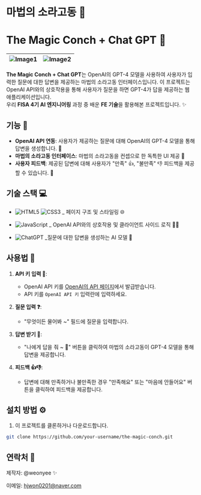 # 마법의 소라고동 🐚
# The Magic Conch + Chat GPT 🤖

| ![Image1](https://github.com/user-attachments/assets/dfc8c8d4-f3f7-4f1e-a8b3-d146b2f883ba) | ![Image2](https://github.com/user-attachments/assets/875650c4-875a-45a3-86ca-ca38f66eb516) |
| --- | --- |




**The Magic Conch + Chat GPT**는 OpenAI의 GPT-4 모델을 사용하여 사용자가 입력한 질문에 대한 답변을 제공하는 마법의 소라고동 인터페이스입니다. 이 프로젝트는 OpenAI API와의 상호작용을 통해 사용자가 질문을 하면 GPT-4가 답을 제공하는 웹 애플리케이션입니다.  
우리 **FISA 4기 AI 엔지니어링** 과정 중 배운 **FE 기술**을 활용해본 프로젝트입니다. ✨

## 기능 🚀

- **OpenAI API 연동**: 사용자가 제공하는 질문에 대해 OpenAI의 GPT-4 모델을 통해 답변을 생성합니다. 🤖
- **마법의 소라고동 인터페이스**: 마법의 소라고동을 컨셉으로 한 독특한 UI 제공 🐚
- **사용자 피드백**: 제공된 답변에 대해 사용자가 "만족" 👍, "불만족" 👎 피드백을 제공할 수 있습니다. 💬

## 기술 스택 💻

- ![HTML5](https://img.shields.io/badge/html5-%23E34F26.svg?style=for-the-badge&logo=html5&logoColor=white) ![CSS3](https://img.shields.io/badge/css3-%231572B6.svg?style=for-the-badge&logo=css3&logoColor=white) _ 페이지 구조 및 스타일링 🌐
- ![JavaScript](https://img.shields.io/badge/javascript-%23323330.svg?style=for-the-badge&logo=javascript&logoColor=%23F7DF1E) _ OpenAI API와의 상호작용 및 클라이언트 사이드 로직 🧑‍💻
  
- ![ChatGPT](https://img.shields.io/badge/chatGPT-74aa9c?style=for-the-badge&logo=openai&logoColor=white) _질문에 대한 답변을 생성하는 AI 모델 🤖

## 사용법 📝

1. **API 키 입력 🔑**:
   - OpenAI API 키를 [OpenAI의 API 페이지](https://platform.openai.com/)에서 발급받습니다.  
   - API 키를 `OpenAI API 키` 입력란에 입력하세요.

2. **질문 입력 ❓**:
   - "무엇이든 물어봐 ~" 필드에 질문을 입력합니다.

3. **답변 받기 🎤**:
   - "나에게 답을 줘 ~ 🙏" 버튼을 클릭하여 마법의 소라고동이 GPT-4 모델을 통해 답변을 제공합니다.

4. **피드백 👍👎**:
   - 답변에 대해 만족하거나 불만족한 경우 "만족해요" 또는 "마음에 안들어요" 버튼을 클릭하여 피드백을 제공합니다.

## 설치 방법 ⚙️

1. 이 프로젝트를 클론하거나 다운로드합니다.

```bash
git clone https://github.com/your-username/the-magic-conch.git
```

## 연락처 📧
제작자: @weonyee ✨

이메일: hjwon0201@naver.com
